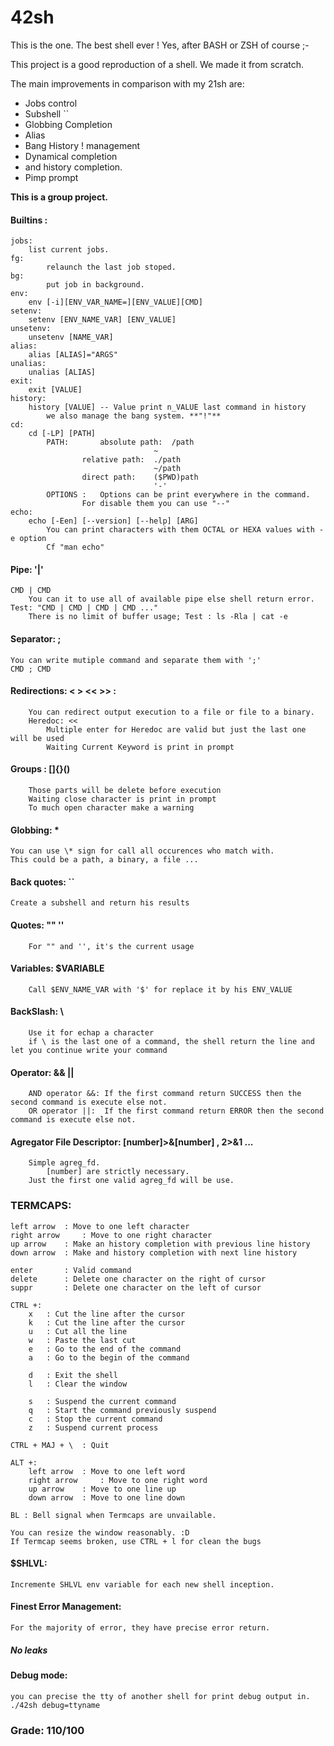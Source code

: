 # 42sh
This is the one. The best shell ever ! Yes, after BASH or ZSH of course ;-

This project is a good reproduction of a shell. We made it from scratch.

The main improvements in comparison with my 21sh are:
- Jobs control
- Subshell \`\`
- Globbing Completion
- Alias
- Bang History ! management
- Dynamical completion
- and history completion.
- Pimp prompt

**This is a group project.**

#### Builtins :

	jobs:
		list current jobs.
	fg:
    		relaunch the last job stoped.
	bg:
    		put job in background.
	env:
		env [-i][ENV_VAR_NAME=][ENV_VALUE][CMD]
	setenv:
		setenv [ENV_NAME_VAR] [ENV_VALUE]
	unsetenv:
		unsetenv [NAME_VAR]
  	alias:
	  	alias [ALIAS]="ARGS"
  	unalias:
  		unalias [ALIAS]
	exit:
		exit [VALUE]
	history:
		history [VALUE] -- Value print n_VALUE last command in history
    		we also manage the bang system. **"!"**
	cd:
		cd [-LP] [PATH]
			PATH:		absolute path:	/path
									~
					relative path:	./path
									~/path
					direct path:	($PWD)path
									'-'
			OPTIONS :	Options can be print everywhere in the command.
					For disable them you can use "--"
	echo:
		echo [-Een] [--version] [--help] [ARG]
			You can print characters with them OCTAL or HEXA values with -e option 
			Cf "man echo"

#### Pipe: '|'
	CMD | CMD
		You can it to use all of available pipe else shell return error. Test: "CMD | CMD | CMD | CMD ..." 
		There is no limit of buffer usage; Test : ls -Rla | cat -e

#### Separator: ;
	You can write mutiple command and separate them with ';' 
	CMD ; CMD

#### Redirections: < > << >> :
		You can redirect output execution to a file or file to a binary.
		Heredoc: <<
			Multiple enter for Heredoc are valid but just the last one will be used 
			Waiting Current Keyword is print in prompt 

#### Groups : []{}()
		Those parts will be delete before execution 
		Waiting close character is print in prompt 
		To much open character make a warning 

#### Globbing: \*

	You can use \* sign for call all occurences who match with.
	This could be a path, a binary, a file ...

#### Back quotes: \`\`

	Create a subshell and return his results

#### Quotes: "" ''
		For "" and '', it's the current usage 

#### Variables: $VARIABLE
		Call $ENV_NAME_VAR with '$' for replace it by his ENV_VALUE 

#### BackSlash: \
		Use it for echap a character
		if \ is the last one of a command, the shell return the line and let you continue write your command 

#### Operator: && ||
		AND operator &&: If the first command return SUCCESS then the second command is execute else not.  
		OR operator ||:	 If the first command return ERROR then the second command is execute else not.  

#### Agregator File Descriptor: [number]>&[number] , 2>&1 ...
		Simple agreg_fd.
			[number] are strictly necessary.
		Just the first one valid agreg_fd will be use.

### TERMCAPS:

	left arrow	: Move to one left character
	right arrow 	: Move to one right character
	up arrow	: Make an history completion with previous line history
	down arrow	: Make and history completion with next line history

	enter		: Valid command
	delete		: Delete one character on the right of cursor 
	suppr		: Delete one character on the left of cursor

	CTRL +:
		x	: Cut the line after the cursor
		k	: Cut the line after the cursor
		u	: Cut all the line
		w	: Paste the last cut
		e	: Go to the end of the command
		a	: Go to the begin of the command

		d	: Exit the shell
		l	: Clear the window

		s	: Suspend the current command
		q	: Start the command previously suspend 
		c	: Stop the current command
		z	: Suspend current process

	CTRL + MAJ + \	: Quit

	ALT +:
		left arrow	: Move to one left word
		right arrow 	: Move to one right word
		up arrow	: Move to one line up
		down arrow	: Move to one line down

	BL : Bell signal when Termcaps are unvailable.

	You can resize the window reasonably. :D
	If Termcap seems broken, use CTRL + l for clean the bugs 

#### $SHLVL:
	Incremente SHLVL env variable for each new shell inception. 

#### Finest Error Management:
	For the majority of error, they have precise error return. 

##### No leaks

#### Debug mode:

	you can precise the tty of another shell for print debug output in.
	./42sh debug=ttyname

### Grade: 110/100
